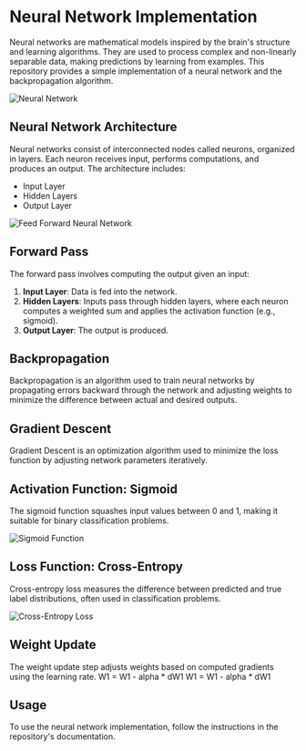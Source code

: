 # Neural Network Implementation

Neural networks are mathematical models inspired by the brain's structure and learning algorithms. They are used to process complex and non-linearly separable data, making predictions by learning from examples. This repository provides a simple implementation of a neural network and the backpropagation algorithm.

![Neural Network](https://github.com/RehamJamal13/Machine-Learning-Algorithms/assets/102676168/33518920-ed38-4cea-acab-7918068f6c32)

## Neural Network Architecture

Neural networks consist of interconnected nodes called neurons, organized in layers. Each neuron receives input, performs computations, and produces an output. The architecture includes:
- Input Layer
- Hidden Layers
- Output Layer

![Feed Forward Neural Network](https://github.com/RehamJamal13/Machine-Learning-Algorithms/assets/102676168/3169222c-b4ed-45a3-8fcd-9715152c51cc)

## Forward Pass

The forward pass involves computing the output given an input:
1. **Input Layer**: Data is fed into the network.
2. **Hidden Layers**: Inputs pass through hidden layers, where each neuron computes a weighted sum and applies the activation function (e.g., sigmoid).
3. **Output Layer**: The output is produced.

## Backpropagation

Backpropagation is an algorithm used to train neural networks by propagating errors backward through the network and adjusting weights to minimize the difference between actual and desired outputs.

## Gradient Descent

Gradient Descent is an optimization algorithm used to minimize the loss function by adjusting network parameters iteratively.

## Activation Function: Sigmoid

The sigmoid function squashes input values between 0 and 1, making it suitable for binary classification problems.

![Sigmoid Function](https://github.com/RehamJamal13/Machine-Learning-Algorithms/assets/102676168/3a256fbe-8f10-44aa-9475-39d635c0d4a1)

## Loss Function: Cross-Entropy

Cross-entropy loss measures the difference between predicted and true label distributions, often used in classification problems.

![Cross-Entropy Loss](https://github.com/RehamJamal13/Machine-Learning-Algorithms/assets/102676168/9a9f3180-84c3-4eb5-a4f2-08f40e5adc08)

## Weight Update

The weight update step adjusts weights based on computed gradients using the learning rate.
W1 = W1 - alpha * dW1
W1 = W1 - alpha * dW1


## Usage

To use the neural network implementation, follow the instructions in the repository's documentation.

